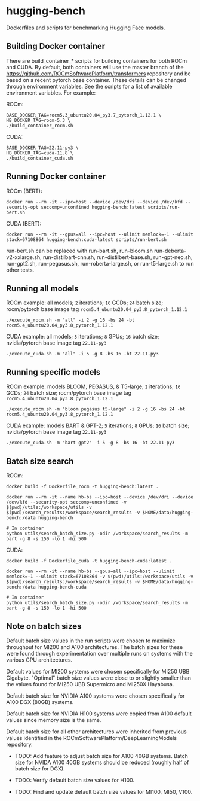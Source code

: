 # hugging-bench
Dockerfiles and scripts for benchmarking Hugging Face models.

## Building Docker container

There are build_container_* scripts for building containers for both ROCm and CUDA.  By default, both containers will use the master branch of the https://github.com/ROCmSoftwarePlatform/transformers repository and be based on a recent pytorch base container.  These details can be changed through environment variables.  See the scripts for a list of available environment variables.  For example:

ROCm:
```
BASE_DOCKER_TAG=rocm5.3_ubuntu20.04_py3.7_pytorch_1.12.1 \
HB_DOCKER_TAG=rocm-5.3 \
./build_container_rocm.sh
```

CUDA:
```
BASE_DOCKER_TAG=22.11-py3 \
HB_DOCKER_TAG=cuda-11.8 \
./build_container_cuda.sh
```

## Running Docker container

ROCm (BERT):
```
docker run --rm -it --ipc=host --device /dev/dri --device /dev/kfd --security-opt seccomp=unconfined hugging-bench:latest scripts/run-bert.sh
```

CUDA (BERT):
```
docker run --rm -it --gpus=all --ipc=host --ulimit memlock=-1 --ulimit stack=67108864 hugging-bench:cuda-latest scripts/run-bert.sh
```

run-bert.sh can be replaced with run-bart.sh, run-bloom.sh run-deberta-v2-xxlarge.sh, run-distilbart-cnn.sh, run-distilbert-base.sh, run-gpt-neo.sh, run-gpt2.sh, run-pegasus.sh, run-roberta-large.sh, or run-t5-large.sh to run other tests.


## Running all models
ROCm example: all models; `2` iterations; `16` GCDs; `24` batch size; rocm/pytorch base image tag `rocm5.4_ubuntu20.04_py3.8_pytorch_1.12.1`
```
./execute_rocm.sh -m "all" -i 2 -g 16 -bs 24 -bt rocm5.4_ubuntu20.04_py3.8_pytorch_1.12.1
```

CUDA example: all models; `5` iterations; `8` GPUs; `16` batch size; nvidia/pytorch base image tag `22.11-py3`
```
./execute_cuda.sh -m "all" -i 5 -g 8 -bs 16 -bt 22.11-py3
```


## Running specific models
ROCm example: models BLOOM, PEGASUS, & T5-large; `2` iterations; `16` GCDs; `24` batch size; rocm/pytorch base image tag `rocm5.4_ubuntu20.04_py3.8_pytorch_1.12.1`
```
./execute_rocm.sh -m "bloom pegasus t5-large" -i 2 -g 16 -bs 24 -bt rocm5.4_ubuntu20.04_py3.8_pytorch_1.12.1
```

CUDA example: models BART & GPT-2; `5` iterations; `8` GPUs; `16` batch size; nvidia/pytorch base image tag `22.11-py3`
```
./execute_cuda.sh -m "bart gpt2" -i 5 -g 8 -bs 16 -bt 22.11-py3
```


## Batch size search
ROCm:
```
docker build -f Dockerfile_rocm -t hugging-bench:latest .

docker run --rm -it --name hb-bs --ipc=host --device /dev/dri --device /dev/kfd --security-opt seccomp=unconfined -v $(pwd)/utils:/workspace/utils -v $(pwd)/search_results:/workspace/search_results -v $HOME/data/hugging-bench:/data hugging-bench

# In container
python utils/search_batch_size.py -odir /workspace/search_results -m bart -g 8 -s 150 -lo 1 -hi 500 
```

CUDA:
```
docker build -f Dockerfile_cuda -t hugging-bench-cuda:latest .

docker run --rm -it --name hb-bs --gpus=all --ipc=host --ulimit memlock=-1 --ulimit stack=67108864 -v $(pwd)/utils:/workspace/utils -v $(pwd)/search_results:/workspace/search_results -v $HOME/data/hugging-bench:/data hugging-bench-cuda

# In container
python utils/search_batch_size.py -odir /workspace/search_results -m bart -g 8 -s 150 -lo 1 -hi 500 
```



## Note on batch sizes
Default batch size values in the run scripts were chosen to maximize throughput for MI200 and A100 architectures.  The batch sizes for these were found through experimentation over multiple runs on systems with the various GPU architectures.

Default values for MI200 systems were chosen specifically for MI250 UBB Gigabyte.  "Optimal" batch size values were close to or slightly smaller than the values found for MI250 UBB Supermicro and MI250X Hayabusa.

Default batch size for NVIDIA A100 systems were chosen specifically for A100 DGX (80GB) systems.

Default batch size for NVIDIA H100 systems were copied from A100 default values since memory size is the same.

Default batch size for all other architectures were inherited from previous values identified in the ROCmSoftwarePlatform/DeepLearningModels repository.

- TODO: Add feature to adjust batch size for A100 40GB systems.  Batch size for NVIDA A100 40GB systems should be reduced (roughly half of batch size for DGX).

- TODO: Verify default batch size values for H100.

- TODO: Find and update default batch size values for MI100, MI50, V100.